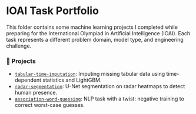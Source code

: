 # IOAI Task Portfolio

This folder contains some machine learning projects I completed while preparing for the International Olympiad in Artificial Intelligence (IOAI). Each task represents a different problem domain, model type, and engineering challenge.

### 📁 Projects

- [`tabular-time-imputation`](./tabular-time-imputation): Imputing missing tabular data using time-dependent statistics and LightGBM.
- [`radar-segmentation`](./radar-segmentation): U-Net segmentation on radar heatmaps to detect human presence.
- [`association-word-guessing`](./association-word-guessing): NLP task with a twist: negative training to correct worst-case guesses.

